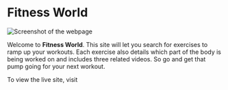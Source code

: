 # Fitness World

![Screenshot of the webpage](https://jeffdeutsch-projects.s3.amazonaws.com/fitnessworld/fitnessworldscreenshot.png)

Welcome to **Fitness World**. This site will let you search for exercises to ramp up your workouts. Each exercise also details which part of the body is being worked on and includes three related videos. So go and get that pump going for your next workout.

To view the live site, visit []()

